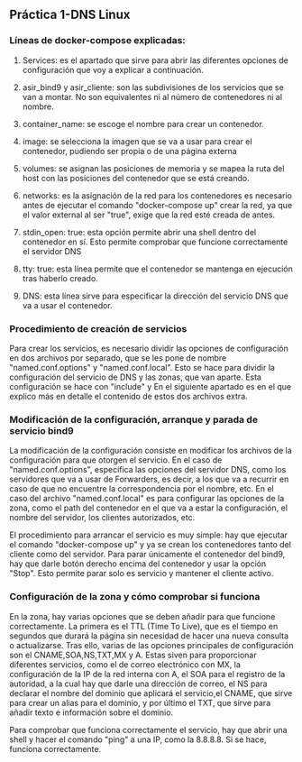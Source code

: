 ## Práctica 1-DNS Linux

### Líneas de docker-compose explicadas:

1. Services: es el apartado que sirve para abrir las diferentes opciones de configuración que voy a explicar a continuación.

2. asir_bind9 y asir_cliente: son las subdivisiones de los servicios que se van a montar. No son equivalentes ni al número de contenedores ni al nombre.

3. container_name: se escoge el nombre para crear un contenedor.

4. image: se selecciona la imagen que se va a usar para crear el contenedor, pudiendo ser propia o de una página externa

5. volumes: se asignan las posiciones de memoria y se mapea la ruta del host con las posiciones del contenedor que se está creando. 

6. networks: es la asignación de la red para los contenedores es necesario antes de ejecutar el comando "docker-compose up" crear la red, ya que el valor external al ser "true", exige que la red esté creada de antes.   

7. stdin_open: true: esta opción permite abrir una shell dentro del contenedor en sí. Esto permite comprobar que funcione correctamente el servidor DNS

8. tty: true: esta línea permite que el contenedor se mantenga en ejecución tras haberlo creado.

9. DNS: esta línea sirve para especificar la dirección del servicio DNS que va a usar el contenedor.

### Procedimiento de creación de servicios

Para crear los servicios, es necesario dividir las opciones de configuración en dos archivos por separado, que se les pone de nombre "named.conf.options" y "named.conf.local". Esto se hace para dividir la configuración del servicio de DNS y las zonas, que van aparte. Esta configuración se hace con "include" y En el siguiente apartado es en el que explico más en detalle el contenido de estos dos archivos extra.

### Modificación de la configuración, arranque y parada de servicio bind9

La modificación de la configuración consiste en modificar los archivos de la configuración para que otorgen el servicio. En el caso de "named.conf.options", especifica las opciones del servidor DNS, como los servidores que va a usar de Forwarders, es decir, a los que va a recurrir en caso de que no encuentre la correspondencia por el nombre, etc. En el caso del archivo "named.conf.local" es para configurar las opciones de la zona, como el path del contenedor en el que va a estar la configuración, el nombre del servidor, los clientes autorizados, etc.

El procedimiento para arrancar el servicio es muy simple: hay que ejecutar el comando "docker-compose up" y ya se crean los contenedores tanto del cliente como del servidor. Para parar únicamente el contenedor del bind9, hay que darle botón derecho encima del contenedor y usar la opción "Stop". Esto permite parar solo es servicio y mantener el cliente activo.

### Configuración de la zona y cómo comprobar si funciona

En la zona, hay varias opciones que se deben añadir para que funcione correctamente. La primera es el TTL (Time To Live), que es el tiempo en segundos que durará la página sin necesidad de hacer una nueva consulta o actualizarse. Tras ello, varias de las opciones principales de configuración son el CNAME,SOA,NS,TXT,MX y A. Estas siven para proporcionar diferentes servicios, como el de correo electrónico con MX, la configuración de la IP de la red interna con A, el SOA para el registro de la autoridad, a la cual hay que darle una dirección de correo, el NS para declarar el nombre del dominio que aplicará el servicio,el CNAME, que sirve para crear un alias para el dominio, y por último el TXT, que sirve para añadir texto e información sobre el dominio.

Para comprobar que funciona correctamente el servicio, hay que abrir una shell y hacer el comando "ping" a una IP, como la 8.8.8.8. Si se hace, funciona correctamente.


